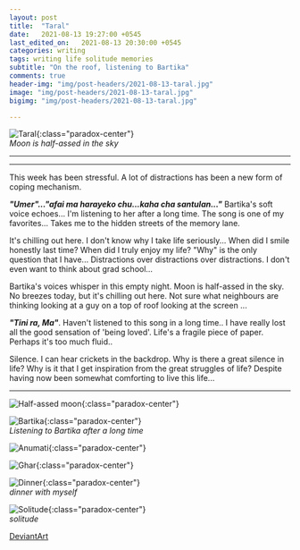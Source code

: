 ```yaml
---
layout: post
title:  "Taral"
date:   2021-08-13 19:27:00 +0545
last_edited_on:   2021-08-13 20:30:00 +0545
categories: writing
tags: writing life solitude memories
subtitle: "On the roof, listening to Bartika"
comments: true
header-img: "img/post-headers/2021-08-13-taral.jpg"
image: "img/post-headers/2021-08-13-taral.jpg"
bigimg: "img/post-headers/2021-08-13-taral.jpg"

---
```


![Taral]({{site.baseurl}}/img/post-headers/2021-08-13-taral.jpg){:class="paradox-center"}  
*Moon is half-assed in the sky*

<hr/>


---


This week has been stressful. A lot of distractions has been a new form of coping mechanism.

**_"Umer"..."afai ma harayeko chu...kaha cha santulan..."_** Bartika's soft voice echoes... I'm listening to her after a long time. The song is one of my favorites... Takes me to the hidden streets of the memory lane.

It's chilling out here. I don't know why I take life seriously... When did I smile honestly last time? When did I truly enjoy my life? "Why" is the only question that I have... Distractions over distractions over distractions. I don't even want to think about grad school…

Bartika's voices whisper in this empty night. Moon is half-assed in the sky. No breezes today, but it's chilling out here. Not sure what neighbours are thinking looking at a guy on a top of roof looking at the screen ...




**_"Tini ra, Ma"_**. Haven't listened to this song in a long time.. I have really lost all the good sensation of 'being loved'. Life's a fragile piece of paper. Perhaps it's too much fluid..

Silence. I can hear crickets in the backdrop. Why is there a great silence in life? Why is it that I get inspiration from the great struggles of life? Despite having now been somewhat comforting to live this life...


---


![Half-assed moon]({{site.baseurl}}/img/post-images/2021-08-13-taral/moon.jpg){:class="paradox-center"}  

![Bartika]({{site.baseurl}}/img/post-images/2021-08-13-taral/bartika.jpg){:class="paradox-center"}  
*Listening to Bartika after a long time*


![Anumati]({{site.baseurl}}/img/post-images/2021-08-13-taral/anumati.jpg){:class="paradox-center"}  

![Ghar]({{site.baseurl}}/img/post-images/2021-08-13-taral/ghar.jpg){:class="paradox-center"}  

![Dinner]({{site.baseurl}}/img/post-images/2021-08-13-taral/food.jpg){:class="paradox-center"}  
*dinner with myself*

![Solitude]({{site.baseurl}}/img/post-images/2021-08-13-taral/solitude.jpg){:class="paradox-center"}  
*solitude*

[DeviantArt](https://www.deviantart.com/nishparadox/art/Solitude-888691598)
